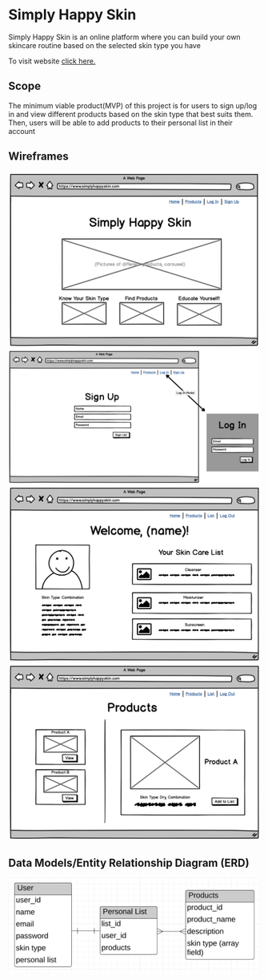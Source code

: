 # Simply Happy Skin

Simply Happy Skin is an online platform where you can build your own skincare routine based on the selected skin type you have

To visit website <a href="https://simplyhappyskin.herokuapp.com/">click here. </a>

## Scope

The minimum viable product(MVP) of this project is for users to sign up/log in and view different products based on the skin type that best suits them. Then, users will be able to add products to their personal list in their account

## Wireframes 

![image](wireframes_erd_img/simply_wf_1.png)
![image](wireframes_erd_img/simply_wf_2.png)
![image](wireframes_erd_img/simply_wf_3.png)
![image](wireframes_erd_img/simply_wf_4.png)

## Data Models/Entity Relationship Diagram (ERD) 
![image](wireframes_erd_img/simply_erd.png)
